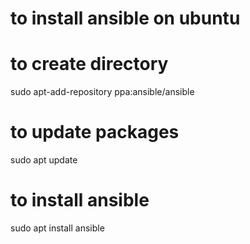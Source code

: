 # to install ansible on ubuntu


# to create directory
sudo apt-add-repository ppa:ansible/ansible

# to update packages
sudo apt update

# to install ansible
sudo apt install ansible

